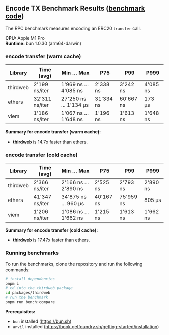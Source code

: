## Encode TX Benchmark Results ([benchmark code](./encode-tx.ts))

The RPC benchmark measures encoding an ERC20 `transfer` call.

**CPU:** Apple M1 Pro  
**Runtime:** bun 1.0.30 (arm64-darwin)

### encode transfer (warm cache)

| Library  | Time (avg)     | Min … Max            | P75       | P99       | P999      |
| -------- | -------------- | -------------------- | --------- | --------- | --------- |
| thirdweb | 2'199 ns/iter  | 1'969 ns … 4'085 ns  | 2'338 ns  | 3'242 ns  | 4'085 ns  |
| ethers   | 32'311 ns/iter | 27'250 ns … 1'134 µs | 31'334 ns | 60'667 ns | 173 µs    |
| viem     | 1'186 ns/iter  | 1'067 ns … 1'648 ns  | 1'196 ns  |  1'613 ns | 1'648 ns |

**Summary for encode transfer (warm cache):**

- **thirdweb** is 14.7x faster than ethers.

### encode transfer (cold cache)

| Library  | Time (avg)     | Min … Max           | P75       | P99       | P999     |
| -------- | -------------- | ------------------- | --------- | --------- | -------- |
| thirdweb | 2'366 ns/iter  | 2'166 ns … 2'890 ns | 2'525 ns  | 2'793 ns  | 2'890 ns |
| ethers   | 41'347 ns/iter | 34'875 ns … 960 µs  | 40'167 ns | 75'959 ns | 805 µs   |
| viem     | 1'206 ns/iter | 1'086 ns … 1'662 ns | 1'215 ns  | 1'613 ns  | 1'662 ns |

**Summary for encode transfer (cold cache):**

- **thirdweb** is 17.47x faster than ethers.

### Running benchmarks

To run the benchmarks, clone the repository and run the following commands:

```bash
# install dependencies
pnpm i
# cd into the thirdweb package
cd packages/thirdweb
# run the benchmark
pnpm run bench:compare
```

**Prerequisites:**

- `bun` installed (https://bun.sh)
- `anvil` installed (https://book.getfoundry.sh/getting-started/installation)

